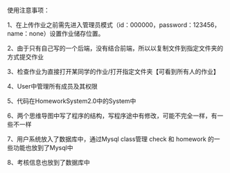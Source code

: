 使用注意事项：

1、在上传作业之前需先进入管理员模式（id：000000，password：123456，name：none）设置作业储存位置。

2、由于只有自己写的一个后端，没有结合前端，所以以复制文件到指定文件夹的方式提交作业

3、检查作业为直接打开某同学的作业/打开指定文件夹【可看到所有人的作业】

4、User中管理所有成员及其权限

5、代码在HomeworkSystem2.0中的System中

6、两个思维导图中写了程序的结构，写程序途中有修改，可能不完全一样，有一些不一样

7、用户系统放入了数据库中，通过Mysql class管理 check 和 homework 的一些功能也放到了Mysql中

8、考核信息也放到了数据库中
